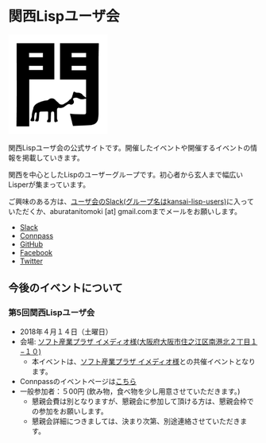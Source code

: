 # 関西Lispユーザ会

![](./img/klu-img.png)

関西Lispユーザ会の公式サイトです。開催したイベントや開催するイベントの情報を掲載していきます。

関西を中心としたLispのユーザーグループです。初心者から玄人まで幅広いLisperが集まっています。

ご興味のある方は、[ユーザ会のSlack(グループ名はkansai-lisp-users)](https://kansai-lisp-users.herokuapp.com)に入っていただくか、aburatanitomoki [at] gmail.comまでメールをお願いします。

* [Slack](http://kansai-lisp-users.slack.com)
* [Connpass](https://kansai-lisp-useres.connpass.com)
* [GitHub](https://github.com/kansai-lisp-users)
* [Facebook](https://www.facebook.com/groups/1425860504132972/)
* [Twitter](https://twitter.com/KansaiLispUsers)

## 今後のイベントについて

### 第5回関西Lispユーザ会

* 2018年４月１４日（土曜日）
* 会場: [ソフト産業プラザ イメディオ様(大阪府大阪市住之江区南港北２丁目１−１０)](https://www.imedio.or.jp/about_us/access.php)
    * 本イベントは、[ソフト産業プラザ イメディオ様](https://www.imedio.or.jp/)との共催イベントとなります。
* Connpassのイベントページは[こちら](https://kansai-lisp-useres.connpass.com/event/78385/)
* 一般参加者：５00円 (飲み物，食べ物を少し用意させていただきます。)
    * 懇親会費は別となりますが、懇親会に参加して頂ける方は、懇親会枠での参加をお願いします。
    * 懇親会詳細につきましては、決まり次第、別途連絡させていただきます。
